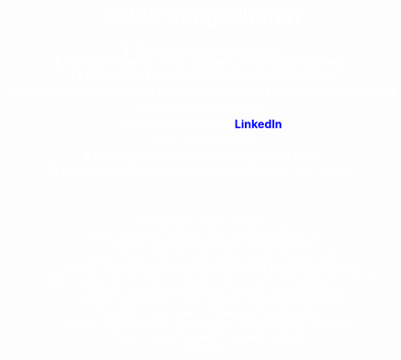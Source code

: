 <html lang="en">
<head>
    <meta charset="UTF-8">
    <meta name="viewport" content="width=device-width, initial-scale=1.0">
    <title>Gokul Gangadharan</title>
    <style>
        body {
            margin: 0;
            padding: 0;
            background-image: url('https://images.pexels.com/photos/255379/pexels-photo-255379.jpeg?cs=srgb&dl=pexels-miguel-%C3%A1-padri%C3%B1%C3%A1n-255379.jpg&fm=jpg&_gl=1*p2vc3p*_ga*MTI1ODg0NDkxMC4xNzA4MzIzODUx*_ga_8JE65Q40S6*MTcwODMyMzg1MS4xLjEuMTcwODMyMzg1My4wLjAuMA..');
            background-size: cover;
            color: white;
            text-align: center;
            font-size: 20px;
            font-weight: bold;
        }
        .container {
            padding: 20px;
            display: inline-block;
        }
        a {
            color: white; /* Default link color */
            text-decoration: none; /* Remove underline */
        }
        a.linkedin {
            color: blue; /* LinkedIn link color */
        }
        form {
            border: 2px solid black;
            padding: 20px;
            display: inline-block;
            margin-top: 20px;
        }
        input[type="text"],
        input[type="tel"],
        input[type="email"],
        input[type="submit"] {
            padding: 10px;
            margin-bottom: 10px;
            border: 2px solid black;
            border-radius: 5px;
            width: 100%;
            box-sizing: border-box; /* Ensure input width includes padding */
        }
        label {
            font-size: 20px;
            display: block;
            margin-bottom: 5px;
        }
    </style>
</head>
<body>
    <div class="container">
        <h1 style="font-size: 36px;">Gokul Gangadharan</h1>
        <p>
            👋 Hi, I’m Gokul Gangadharan<br>
            👀 I’m interested in Tech, Gadgets, and Space science<br>
            🌱 I’m learning Data Analytics at Durham College<br>
            📈 I'm currently looking for Co-op opportunities in Data Analytics | BI | Supply Chain | Shipping<br>
            📫 How to reach me: <a href="[linkedin.com/in/gokul-gangadharan-13gg](https://www.linkedin.com/in/gokul-gangadharan-13gg/)" class="linkedin">LinkedIn</a><br>
            📞 Cell: 4377997153<br>
            📧 Email: <a href="mailto:gokulgangadharan13@gmail.com">gokulgangadharan13@gmail.com</a><br>
            🏠 Address: 1973 Secretariat Place, Oshawa, ON, L1L1C7
        </p>
    </div>

    <h1>Connect with Me</h1>
    <form action="submit.php" method="POST">
        <label for="name">Name:</label><br>
        <input type="text" id="name" name="name"><br>
        <label for="organization">Organization:</label><br>
        <input type="text" id="organization" name="organization"><br>
        <label for="phone">Phone Number:</label><br>
        <input type="tel" id="phone" name="phone"><br>
        <label for="email">Email:</label><br>
        <input type="email" id="email" name="email"><br><br>
        <input type="submit" value="Submit">
    </form>
</body>
</html>
